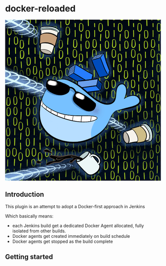 # docker-reloaded

![docker-reloaded.png](docker-reloaded.png)

## Introduction

This plugin is an attempt to adopt a Docker-first approach in Jenkins

Which basically means:
 - each Jenkins build get a dedicated Docker Agent allocated, fully isolated from
 other builds.
 - Docker agents get created immediately on build schedule
 - Docker agents get stopped as the build complete


## Getting started



